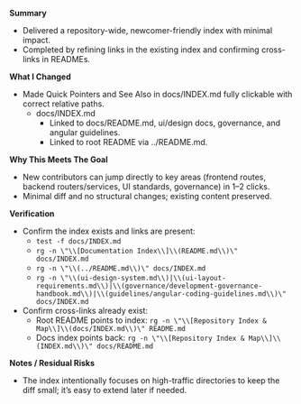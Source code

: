 **Summary**
- Delivered a repository-wide, newcomer-friendly index with minimal impact.
- Completed by refining links in the existing index and confirming cross-links in READMEs.

**What I Changed**
- Made Quick Pointers and See Also in docs/INDEX.md fully clickable with correct relative paths.
  - docs/INDEX.md
    - Linked to docs/README.md, ui/design docs, governance, and angular guidelines.
    - Linked to root README via ../README.md.

**Why This Meets The Goal**
- New contributors can jump directly to key areas (frontend routes, backend routers/services, UI standards, governance) in 1–2 clicks.
- Minimal diff and no structural changes; existing content preserved.

**Verification**
- Confirm the index exists and links are present:
  - `test -f docs/INDEX.md`
  - `rg -n \"\\[Documentation Index\\]\\(README.md\\)\" docs/INDEX.md`
  - `rg -n \"\\(../README.md\\)\" docs/INDEX.md`
  - `rg -n \"\\(ui-design-system.md\\)|\\(ui-layout-requirements.md\\)|\\(governance/development-governance-handbook.md\\)|\\(guidelines/angular-coding-guidelines.md\\)\" docs/INDEX.md`
- Confirm cross-links already exist:
  - Root README points to index: `rg -n \"\\[Repository Index & Map\\]\\(docs/INDEX.md\\)\" README.md`
  - Docs index points back: `rg -n \"\\[Repository Index & Map\\]\\(INDEX.md\\)\" docs/README.md`

**Notes / Residual Risks**
- The index intentionally focuses on high-traffic directories to keep the diff small; it’s easy to extend later if needed.
